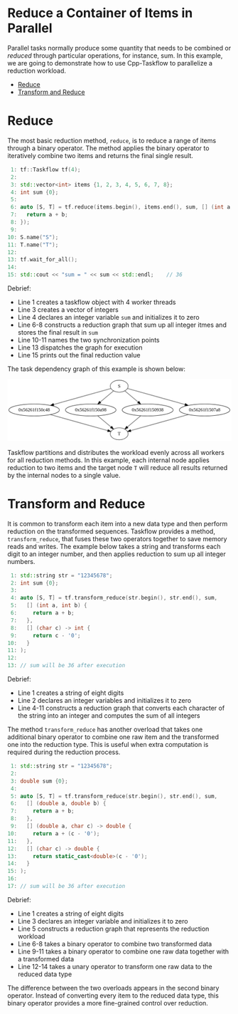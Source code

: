 # Reduce a Container of Items in Parallel

Parallel tasks normally produce some quantity that needs to be combined or *reduced*
through particular operations, for instance, sum.
In this example, we are going to demonstrate how to use Cpp-Taskflow
to parallelize a reduction workload.

+ [Reduce](#Reduce-through-an-Operator)
+ [Transform and Reduce](#Transform-and-Reduce)

# Reduce

The most basic reduction method, `reduce`, 
is to reduce a range of items through a binary operator.
The method applies the binary operator to iteratively combine two items 
and returns the final single result.

```cpp
 1: tf::Taskflow tf(4);
 2:
 3: std::vector<int> items {1, 2, 3, 4, 5, 6, 7, 8};
 4: int sum {0};
 5:
 6: auto [S, T] = tf.reduce(items.begin(), items.end(), sum, [] (int a, int b) {
 7:   return a + b;
 8: });
 9:
10: S.name("S");
11: T.name("T");
12:
13: tf.wait_for_all();
14:
15: std::cout << "sum = " << sum << std::endl;    // 36
```

Debrief:

+ Line 1 creates a taskflow object with 4 worker threads
+ Line 3 creates a vector of integers
+ Line 4 declares an integer variable `sum` and initializes it to zero
+ Line 6-8 constructs a reduction graph that sum up all integer itmes and stores the final 
  result in `sum`
+ Line 10-11 names the two synchronization points
+ Line 13 dispatches the graph for execution
+ Line 15 prints out the final reduction value

The task dependency graph of this example is shown below:

![](reduce1.png)

Taskflow partitions and distributes the workload evenly across all workers
for all reduction methods.
In this example, each internal node applies reduction to two items and 
the target node `T` will reduce all results returned by the internal nodes to a single value.

# Transform and Reduce

It is common to transform each item into a new data type and
then perform reduction on the transformed sequences.
Taskflow provides a method, `transform_reduce`, 
that fuses these two operators together to save memory reads and writes.
The example below takes a string and transforms each digit to an integer number,
and then applies reduction to sum up all integer numbers.

```cpp
 1: std::string str = "12345678";
 2: int sum {0};
 3:
 4: auto [S, T] = tf.transform_reduce(str.begin(), str.end(), sum,
 5:   [] (int a, int b) {
 6:     return a + b;
 7:   },  
 8:   [] (char c) -> int {
 9:     return c - '0';
10:   }   
11: ); 
12:
13: // sum will be 36 after execution
```

Debrief:

+ Line 1 creates a string of eight digits
+ Line 2 declares an integer variables and initializes it to zero
+ Line 4-11 constructs a reduction graph that converts each character of the string 
  into an integer and computes the sum of all integers

The method `transform_reduce` has another overload that takes one additional binary operator
to combine one raw item and the transformed one into the reduction type.
This is useful when extra computation is required during the reduction process.

```cpp
 1: std::string str = "12345678";
 2:
 3: double sum {0};
 4:
 5: auto [S, T] = tf.transform_reduce(str.begin(), str.end(), sum,
 6:   [] (double a, double b) {
 7:     return a + b;
 8:   },  
 9:   [] (double a, char c) -> double {
10:     return a + (c - '0');
11:   },  
12:   [] (char c) -> double {
13:     return static_cast<double>(c - '0');
14:   }   
15: );  
16:
17: // sum will be 36 after execution
```

Debrief:

+ Line 1 creates a string of eight digits
+ Line 3 declares an integer variable and initializes it to zero
+ Line 5 constructs a reduction graph that represents the reduction workload
+ Line 6-8 takes a binary operator to combine two transformed data
+ Line 9-11 takes a binary operator to combine one raw data together with a transformed data
+ Line 12-14 takes a unary operator to transform one raw data to the reduced data type 

The difference between the two overloads appears in the second binary operator.
Instead of converting every item to the reduced data type,
this binary operator provides a more fine-grained control over reduction.





